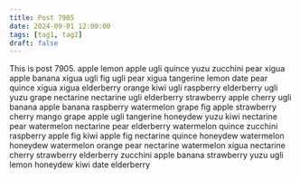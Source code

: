 ```yaml
---
title: Post 7905
date: 2024-09-01 12:00:00
tags: [tag1, tag2]
draft: false
---
```

This is post 7905.
apple
lemon
apple
ugli
quince
yuzu
zucchini
pear
xigua
apple
banana
xigua
ugli
fig
ugli
pear
xigua
tangerine
lemon
date
pear
quince
xigua
xigua
elderberry
orange
kiwi
ugli
raspberry
elderberry
ugli
yuzu
grape
nectarine
nectarine
ugli
elderberry
strawberry
apple
cherry
ugli
banana
apple
banana
raspberry
watermelon
grape
fig
apple
strawberry
cherry
mango
grape
apple
ugli
tangerine
honeydew
yuzu
kiwi
nectarine
pear
watermelon
nectarine
pear
elderberry
watermelon
quince
zucchini
raspberry
apple
fig
kiwi
apple
fig
nectarine
quince
honeydew
watermelon
honeydew
watermelon
orange
pear
nectarine
watermelon
xigua
nectarine
cherry
strawberry
elderberry
zucchini
apple
banana
strawberry
yuzu
ugli
lemon
honeydew
kiwi
date
elderberry
